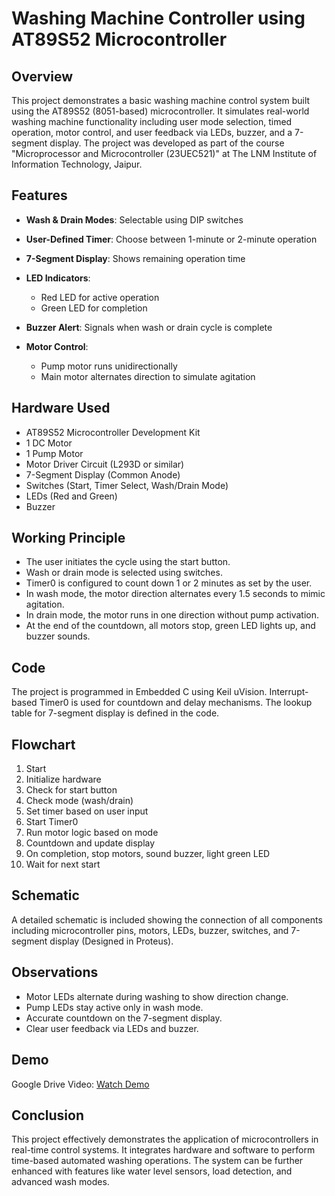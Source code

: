 # Washing Machine Controller using AT89S52 Microcontroller

## Overview

This project demonstrates a basic washing machine control system built using the AT89S52 (8051-based) microcontroller. It simulates real-world washing machine functionality including user mode selection, timed operation, motor control, and user feedback via LEDs, buzzer, and a 7-segment display. The project was developed as part of the course "Microprocessor and Microcontroller (23UEC521)" at The LNM Institute of Information Technology, Jaipur.

## Features

* **Wash & Drain Modes**: Selectable using DIP switches
* **User-Defined Timer**: Choose between 1-minute or 2-minute operation
* **7-Segment Display**: Shows remaining operation time
* **LED Indicators**:

  * Red LED for active operation
  * Green LED for completion
* **Buzzer Alert**: Signals when wash or drain cycle is complete
* **Motor Control**:

  * Pump motor runs unidirectionally
  * Main motor alternates direction to simulate agitation

## Hardware Used

* AT89S52 Microcontroller Development Kit
* 1 DC Motor
* 1 Pump Motor
* Motor Driver Circuit (L293D or similar)
* 7-Segment Display (Common Anode)
* Switches (Start, Timer Select, Wash/Drain Mode)
* LEDs (Red and Green)
* Buzzer

## Working Principle

* The user initiates the cycle using the start button.
* Wash or drain mode is selected using switches.
* Timer0 is configured to count down 1 or 2 minutes as set by the user.
* In wash mode, the motor direction alternates every 1.5 seconds to mimic agitation.
* In drain mode, the motor runs in one direction without pump activation.
* At the end of the countdown, all motors stop, green LED lights up, and buzzer sounds.

## Code

The project is programmed in Embedded C using Keil uVision. Interrupt-based Timer0 is used for countdown and delay mechanisms. The lookup table for 7-segment display is defined in the code.

## Flowchart

1. Start
2. Initialize hardware
3. Check for start button
4. Check mode (wash/drain)
5. Set timer based on user input
6. Start Timer0
7. Run motor logic based on mode
8. Countdown and update display
9. On completion, stop motors, sound buzzer, light green LED
10. Wait for next start

## Schematic

A detailed schematic is included showing the connection of all components including microcontroller pins, motors, LEDs, buzzer, switches, and 7-segment display (Designed in Proteus).

## Observations

* Motor LEDs alternate during washing to show direction change.
* Pump LEDs stay active only in wash mode.
* Accurate countdown on the 7-segment display.
* Clear user feedback via LEDs and buzzer.

## Demo

Google Drive Video: [Watch Demo](https://drive.google.com/drive/u/2/folders/1XF8qKyP70dnDR9mSEmPnZh9QJ4AQSphG)

## Conclusion

This project effectively demonstrates the application of microcontrollers in real-time control systems. It integrates hardware and software to perform time-based automated washing operations. The system can be further enhanced with features like water level sensors, load detection, and advanced wash modes.
